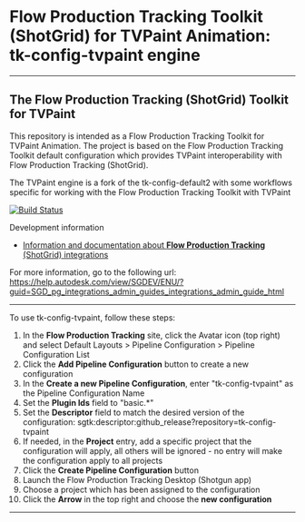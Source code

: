 # Flow Production Tracking Toolkit (ShotGrid) for TVPaint Animation: tk-config-tvpaint engine

-------------------------------------------------------------------------
The Flow Production Tracking (ShotGrid) Toolkit for TVPaint
-------------------------------------------------------------------------

This repository is intended as a Flow Production Tracking Toolkit for TVPaint Animation.
The project is based on the Flow Production Tracking Toolkit default configuration
which provides TVPaint interoperability with Flow Production Tracking (ShotGrid).

The TVPaint engine is a fork of the tk-config-default2 with some workflows specific for working with the Flow Production Tracking Toolkit with TVPaint

[![Build Status](https://dev.azure.com/shotgun-ecosystem/Toolkit/_apis/build/status/Configs/tk-config-default2?branchName=master)](https://dev.azure.com/shotgun-ecosystem/Toolkit/_build/latest?definitionId=49&branchName=master)

Development information
- [Information and documentation about **Flow Production Tracking** (ShotGrid) integrations](https://help.autodesk.com/view/SGSUB/ENU/)

For more information, go to the following url:
https://help.autodesk.com/view/SGDEV/ENU/?guid=SGD_pg_integrations_admin_guides_integrations_admin_guide_html

-------------------------------------------------------------------------

To use tk-config-tvpaint, follow these steps:

1. In the **Flow Production Tracking** site, click the Avatar icon (top right) and select Default Layouts > Pipeline Configuration > Pipeline Configuration List
1. Click the **Add Pipeline Configuration** button to create a new configuration
1. In the **Create a new Pipeline Configuration**, enter "tk-config-tvpaint" as the Pipeline Configuration Name
1. Set the **Plugin Ids** field to "basic.*"
1. Set the **Descriptor** field to match the desired version of the configuration: sgtk:descriptor:github_release?repository=tk-config-tvpaint
1. If needed, in the **Project** entry, add a specific project that the configuration will apply, all others will be ignored - no entry will make the configuration apply to all projects
1. Click the **Create Pipeline Configuration** button
1. Launch the Flow Production Tracking Desktop (Shotgun app)
1. Choose a project which has been assigned to the configuration
1. Click the **Arrow** in the top right and choose the **new configuration**

-------------------------------------------------------------------------
